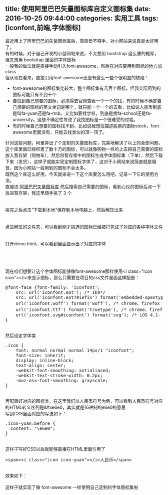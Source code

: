 title: 使用阿里巴巴矢量图标库自定义图标集
date: 2016-10-25 09:44:00
categories: 实用工具
tags: [iconfont,前端,字体图标]
---
最近用上了阿里巴巴的矢量图标库后，简直爱不释手，对小网站来说真是太好用了。<br />
有的时候，对于自己开发的小型网站来说，不太想用 bootstrap 这么重的框架，但又想用 bootstrap 里面的字体图标<br />
一般我的做法就是直接手动引入font-awesome，然后在对应要用到图标的地方加 class<br />
但从现在看来，直接引用font-awesome还是有这么一些个很明显的缺陷：<!--more--><br />
<ul>
	<li>
		font-awesome的图标集比较大，整个图标集有几百个图标，但我实际用到的图标可能只有不到十个
	</li>
	<li>
		要找到自己想要的图标，必须得去官网查表一个一个的找，有的时候不确定自己想要的图标的英文单词是哪个，就只能一个一个的去看，比如说人民币到底是叫fa-yuan还是fa-rmb。又比如要找学校，到底是找fa-school还是fa-university。这些不确定性导致了我找图标是一个很难受的过程。
	</li>
	<li>
		有的时候自己想要的图标找不到，比如说我想找描述股票的图标stock，font-awesome里面没有，只能去找类似的顶一顶了。
	</li>
</ul>
针对这些问题，阿里弄出了个定制的矢量图标库，完美地解决了以上的全部问题。<br />
这个库里面已经积累了数十万的图标，可以就像购物一样的上去把自己需要的图标放入暂存架（购物车），然后将暂存架中的图标生成字体图标集（下单），然后下载下来（发货），这样子就能实现定制图标字体了，这对于小网站来说简直就是福音，因为小网站一般用到的图标不会太多。<br />
既然这个库这么好用，今天就来说一下这个库要怎么用吧，记录一下它的使用方法。<br />
直接进 <a href="http://www.iconfont.cn/" target="_blank">阿里巴巴矢量图标库</a>&nbsp;然后搜索自己需要的图标，看到心仪的图标后点一下放进暂存架，我这里随手挑了 3 个<br />
<br />
<img src="/usr/uploads/2016/10/3394769085.jpeg" alt="" /><br />
<br />
挑完之后点击“下载到本地”保存到本地电脑上，然后解压出来<br />
<br />
<img src="/usr/uploads/2016/10/2041169918.jpeg" alt="" /><br />
<br />
点进解压的文件夹，可以看到刚才挑选的图标已经被打包成了对应的各种字体文件<br />
<br />
<img src="/usr/uploads/2016/10/479568051.jpeg" alt="" /><br />
<br />
打开demo.html，可以看到里面显示出了对应的字体<br />
<br />
<br />
<img src="/usr/uploads/2016/10/2436336547.jpeg" alt="" /><br />
<br />
<br />
现在咱们想要让这个字体图标能够像font-awesome那样使用&lt;i class="icon icon"&gt;&lt;/i&gt;来显示图标，那么只需要在项目的css文件里面这样配置：
<pre class="brush:css; toolbar:false;">@font-face {font-family: 'iconfont';
    src: url('iconfont.eot'); /* IE9*/
    src: url('iconfont.eot?#iefix') format('embedded-opentype'), /* IE6-IE8 */
    url('iconfont.woff') format('woff'), /* chrome、firefox */
    url('iconfont.ttf') format('truetype'), /* chrome、firefox、opera、Safari, Android, iOS 4.2+*/
    url('iconfont.svg#iconfont') format('svg'); /* iOS 4.1- */
}</pre>
<br />
然后设定字体类<br />
<pre class="brush:css; toolbar:false;">.icon {
    font: normal normal normal 14px/1 "iconfont";
    font-size: inherit;
    display: inline-block;
    text-align: center;
    -webkit-font-smoothing: antialiased;
    -webkit-text-stroke-width: 0.2px;
    -moz-osx-font-smoothing: grayscale;
}</pre>
<br />
再配置好对应的图标类，在这里我们以人民币符号为例，可以看到人民币符号对应的HTML转义序列是&amp;#xe6e0，其实就是16进制的e6e0的意思<br />
写到CSS里面对应的写法如下：
<pre class="brush:css; toolbar:false;">.icon-yuan:before {
  content: "\e6e0";
}</pre>
<br />
这样子写好CSS以后就能够直接在HTML里面引用了<br />
<pre class="brush:html; toolbar:false;">&lt;span&gt;&lt;i class="icon icon-yuan"&gt;&lt;/i&gt;人民币&lt;/span&gt;</pre>
<br />
效果如下：<br />
<img src="/usr/uploads/2016/10/837291486.jpeg" alt="" /><br />
<br />
这样子就实现了像 font-awesome 一样使用自己定制的字体图标集啦<br />
<br />
<br />
